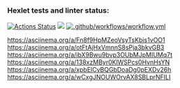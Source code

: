 ### Hexlet tests and linter status:
[![Actions Status](https://github.com/MaksimRosh/php-project-lvl1/workflows/hexlet-check/badge.svg)](https://github.com/MaksimRosh/php-project-lvl1/actions)
<a href="https://codeclimate.com/github/codeclimate/codeclimate/maintainability"><img src="https://api.codeclimate.com/v1/badges/a99a88d28ad37a79dbf6/maintainability" /></a>
[![.github/workflows/workflow.yml](https://github.com/MaksimRosh/php-project-lvl1/actions/workflows/workflow.yml/badge.svg)](https://github.com/MaksimRosh/php-project-lvl1/actions/workflows/workflow.yml)

https://asciinema.org/a/Fn8f9HpMZeoVsyTsKbis1vOO1<br/>
https://asciinema.org/a/otFtAjHxVmnnS8sPja3bkvGB3<br/>
https://asciinema.org/a/ibX9Bwu9bvp3OUbMJpMIUMq7t<br/>
https://asciinema.org/a/138xzMByr0KlWSPcs0HvnHsYN<br/>
https://asciinema.org/a/xpbElCvBQGbDoaDg0pEXDv26h<br/>
https://asciinema.org/a/wCxgJNOUWOrvAX8SBLprNFILI
